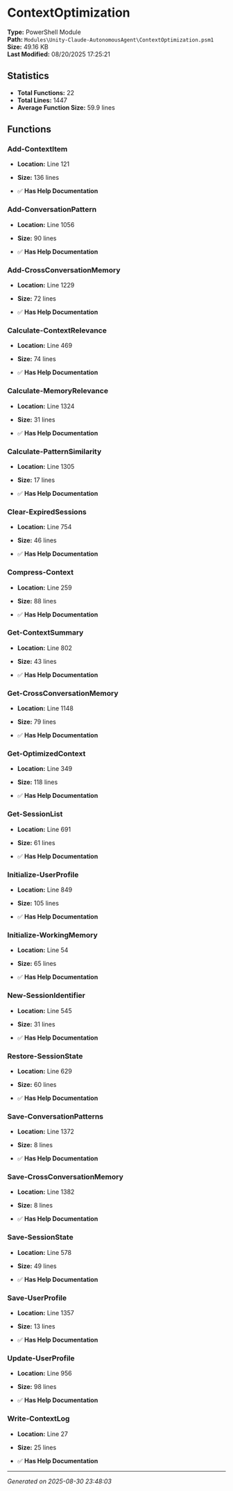 # ContextOptimization

**Type:** PowerShell Module  
**Path:** `Modules\Unity-Claude-AutonomousAgent\ContextOptimization.psm1`  
**Size:** 49.16 KB  
**Last Modified:** 08/20/2025 17:25:21  

## Statistics

- **Total Functions:** 22
- **Total Lines:** 1447
- **Average Function Size:** 59.9 lines

## Functions


### Add-ContextItem

- **Location:** Line 121
- **Size:** 136 lines

- ✅ **Has Help Documentation** 
### Add-ConversationPattern

- **Location:** Line 1056
- **Size:** 90 lines

- ✅ **Has Help Documentation** 
### Add-CrossConversationMemory

- **Location:** Line 1229
- **Size:** 72 lines

- ✅ **Has Help Documentation** 
### Calculate-ContextRelevance

- **Location:** Line 469
- **Size:** 74 lines

- ✅ **Has Help Documentation** 
### Calculate-MemoryRelevance

- **Location:** Line 1324
- **Size:** 31 lines

- ✅ **Has Help Documentation** 
### Calculate-PatternSimilarity

- **Location:** Line 1305
- **Size:** 17 lines

- ✅ **Has Help Documentation** 
### Clear-ExpiredSessions

- **Location:** Line 754
- **Size:** 46 lines

- ✅ **Has Help Documentation** 
### Compress-Context

- **Location:** Line 259
- **Size:** 88 lines

- ✅ **Has Help Documentation** 
### Get-ContextSummary

- **Location:** Line 802
- **Size:** 43 lines

- ✅ **Has Help Documentation** 
### Get-CrossConversationMemory

- **Location:** Line 1148
- **Size:** 79 lines

- ✅ **Has Help Documentation** 
### Get-OptimizedContext

- **Location:** Line 349
- **Size:** 118 lines

- ✅ **Has Help Documentation** 
### Get-SessionList

- **Location:** Line 691
- **Size:** 61 lines

- ✅ **Has Help Documentation** 
### Initialize-UserProfile

- **Location:** Line 849
- **Size:** 105 lines

- ✅ **Has Help Documentation** 
### Initialize-WorkingMemory

- **Location:** Line 54
- **Size:** 65 lines

- ✅ **Has Help Documentation** 
### New-SessionIdentifier

- **Location:** Line 545
- **Size:** 31 lines

- ✅ **Has Help Documentation** 
### Restore-SessionState

- **Location:** Line 629
- **Size:** 60 lines

- ✅ **Has Help Documentation** 
### Save-ConversationPatterns

- **Location:** Line 1372
- **Size:** 8 lines

- ✅ **Has Help Documentation** 
### Save-CrossConversationMemory

- **Location:** Line 1382
- **Size:** 8 lines

- ✅ **Has Help Documentation** 
### Save-SessionState

- **Location:** Line 578
- **Size:** 49 lines

- ✅ **Has Help Documentation** 
### Save-UserProfile

- **Location:** Line 1357
- **Size:** 13 lines

- ✅ **Has Help Documentation** 
### Update-UserProfile

- **Location:** Line 956
- **Size:** 98 lines

- ✅ **Has Help Documentation** 
### Write-ContextLog

- **Location:** Line 27
- **Size:** 25 lines

- ✅ **Has Help Documentation**

---
*Generated on 2025-08-30 23:48:03*
